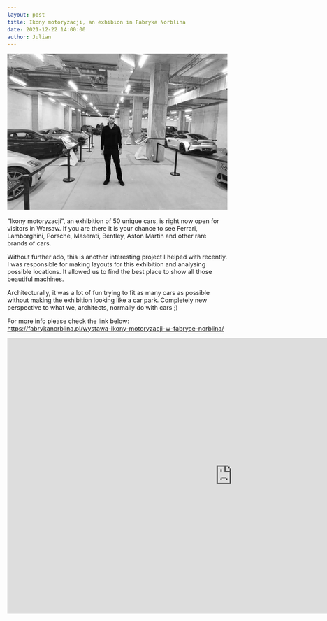 ```yaml
---
layout: post  
title: Ikony motoryzacji, an exhibion in Fabryka Norblina
date: 2021-12-22 14:00:00
author: Julian
---
```

![Plansza_1](/images/20211222_IkonyMotoryzacji.jpg)

<!--excerpt-->

"Ikony motoryzacji", an exhibition of 50 unique cars, is right now open for visitors in Warsaw. If you are there it is your chance to see Ferrari, Lamborghini, Porsche, Maserati, Bentley, Aston Martin and other rare brands of cars.

Without further ado, this is another interesting project I helped with recently. I was responsible for making layouts for this exhibition and analysing possible locations. It allowed us to find the best place to show all those beautiful machines.

Architecturally, it was a lot of fun trying to fit as many cars as possible without making the exhibition looking like a car park. Completely new perspective to what we, architects, normally do with cars ;)

For more info please check the link below:
https://fabrykanorblina.pl/wystawa-ikony-motoryzacji-w-fabryce-norblina/

<iframe width="1030" height="630" src="https://www.youtube.com/embed/0Z9htNcllOE" title="YouTube video player" frameborder="0" allow="accelerometer; autoplay; clipboard-write; encrypted-media; gyroscope; picture-in-picture" allowfullscreen></iframe> 
